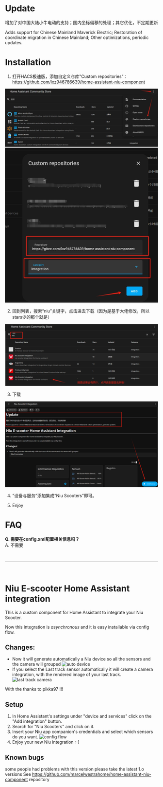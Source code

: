 # Update 

增加了对中国大陆小牛电动的支持；国内坐标偏移的处理；其它优化，不定期更新

Adds support for Chinese Mainland Maverick Electric; Restoration of coordinate migration in Chinese Mainland; Other optimizations, periodic updates.

# Installation

1. 打开HACS极速版，添加自定义仓库"Custom repositories"：https://github.com/lxz946786639/home-assistant-niu-component

![01](images/01.png)
![02](images/02.png)

2. 回到列表，搜索“niu”关键字，点击进去下载（因为是基于大佬修改，所以stars少的那个就是）

![03](images/03.png)

3. 下载

![04](images/04.png)

4. “设备与服务”添加集成“Niu Scooters”即可。

5. Enjoy

# FAQ

**Q. 需要在config.xml配置相关信息吗？**  
A. 不需要


<br/>

***

<br/>

# Niu E-scooter Home Assistant integration

This is a custom component for Home Assistant to integrate your Niu Scooter.

Now this integration is _asynchronous_ and it is easy installable via config flow.

## Changes:
* Now it will generate automatically a Niu device so all the sensors and the camera will grouped
![auto device](images/niu_integration_device.png)
* If you select the Last track sensor automatically it will create a camera integration, with the rendered image of your last track.
![last track camera](images/niu_integration_camera.png)

With the thanks to pikka97 !!!

## Setup
1. In Home Assistant's settings under "device and services" click on the "Add integration" button.
2. Search for "Niu Scooters" and click on it.
3. Insert your Niu app companion's credentials and select which sensors do you want.
![config flow](images/config_flow_niu_integration.png)
4. Enjoy your new Niu integration :-)

## Known bugs

some people had problems with this version please take the latest 1.o  versions
See https://github.com/marcelwestrahome/home-assistant-niu-component repository
